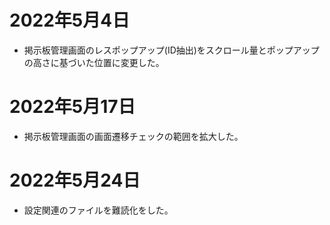 # 2022年5月4日

- 掲示板管理画面のレスポップアップ(ID抽出)をスクロール量とポップアップの高さに基づいた位置に変更した。

# 2022年5月17日

- 掲示板管理画面の画面遷移チェックの範囲を拡大した。

# 2022年5月24日

- 設定関連のファイルを難読化をした。
